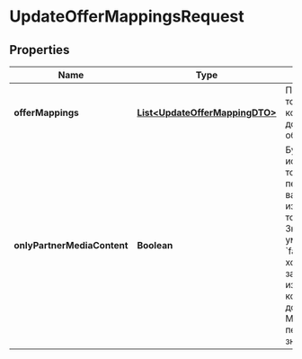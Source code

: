

# UpdateOfferMappingsRequest


## Properties

| Name | Type | Description | Notes |
|------------ | ------------- | ------------- | -------------|
|**offerMappings** | [**List&lt;UpdateOfferMappingDTO&gt;**](UpdateOfferMappingDTO.md) | Перечень товаров, которые нужно добавить или обновить. |  |
|**onlyPartnerMediaContent** | **Boolean** | Будут использоваться только переданные вами изображения товаров.  Значение по умолчанию — &#x60;false&#x60;. Если вы хотите заменить изображения, которые добавил Маркет, передайте значение &#x60;true&#x60;.  |  [optional] |




